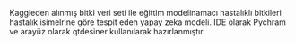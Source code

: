 Kaggleden alınmış bitki veri seti ile eğittim modelinamacı hastalıklı bitkileri hastalık isimelrine göre tespit eden yapay zeka modeli. IDE olarak Pychram ve arayüz olarak qtdesiner kullanılarak hazırlanmıştır.
